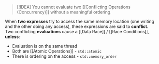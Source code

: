 > [!IDEA]
> You cannot evaluate two [[Conflicting Operations (Concurrency)]] without a meaningful ordering.

When **two expresses** try to access the same memory location (one writing and the other doing any access), these expressions are said to **conflict**. Two conflicting  **evaluations** cause a [[Data Race]] / [[Race Conditions]], **unless**:
- Evaluation is on the same thread
- Both are [[Atomic Operations]] - `std::atomic`
- There is ordering on the access - `std::memory_order`